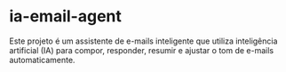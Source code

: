 # ia-email-agent
Este projeto é um assistente de e-mails inteligente que utiliza inteligência artificial (IA) para compor, responder, resumir e ajustar o tom de e-mails automaticamente.
